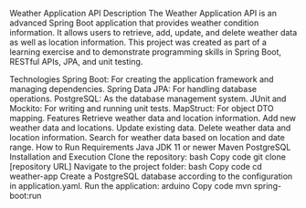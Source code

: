 Weather Application API
Description
The Weather Application API is an advanced Spring Boot application that provides weather condition information. It allows users to retrieve, add, update, and delete weather data as well as location information. This project was created as part of a learning exercise and to demonstrate programming skills in Spring Boot, RESTful APIs, JPA, and unit testing.

Technologies
Spring Boot: For creating the application framework and managing dependencies.
Spring Data JPA: For handling database operations.
PostgreSQL: As the database management system.
JUnit and Mockito: For writing and running unit tests.
MapStruct: For object DTO mapping.
Features
Retrieve weather data and location information.
Add new weather data and locations.
Update existing data.
Delete weather data and location information.
Search for weather data based on location and date range.
How to Run
Requirements
Java JDK 11 or newer
Maven
PostgreSQL
Installation and Execution
Clone the repository:
bash
Copy code
git clone [repository URL]
Navigate to the project folder:
bash
Copy code
cd weather-app
Create a PostgreSQL database according to the configuration in application.yaml.
Run the application:
arduino
Copy code
mvn spring-boot:run
